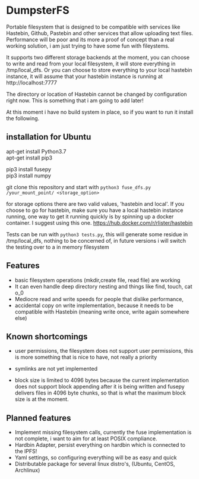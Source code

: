 # DumpsterFS


Portable filesystem that is designed to be compatible with services like Hastebin, Github, Pastebin and other services that allow uploading text files. Performance will be poor and its more a proof of concept than a real working solution, i am just trying to have some fun with fileystems. 

It supports two different storage backends at the moment, you can choose to write and read from your local filesystem, it will store everything in /tmp/local_dfs. Or you can choose to store everything to your local hastebin instance, it will assume that your hastebin instance is running at http://localhost:7777 

The directory or location of Hastebin cannot be changed by configuration right now. This is something that i am going to add later!  

At this moment i have no build system in place, so if you want to run it install the following.

## installation for Ubuntu  
apt-get install Python3.7  
apt-get install pip3  

pip3 install fusepy  
pip3 install numpy  

git clone this repository and start with `python3 fuse_dfs.py /your_mount_point/ <storage_option>`

for storage options there are two valid values, 'hastebin and local'. If you choose to go for hastebin, make sure you have a local hastebin instance running, one way to get it running quickly is by spinning up a docker container. I suggest using this one. https://hub.docker.com/r/rlister/hastebin  


Tests can be run with `python3 tests.py`, this will generate some residue in /tmp/local_dfs, nothing to be concerned of, in future versions i will switch the testing over to a in memory filesystem

## Features

- basic filesystem operations (mkdir,create file, read file) are working
- It can even handle deep directory nesting and things like find, touch, cat o_0 
- Mediocre read and write speeds for people that dislike performance,
- accidental copy on write implementation, because it needs to be compatible with Hastebin (meaning write once, write again somewhere else)


## Known shortcomings  
- user permissions, the filesystem does not support user permissions, this is more something that is nice to have, not really a priority 

- symlinks are not yet implemented  

- block size is limited to 4096 bytes because the current implementation does not support block appending after it is being written and fusepy delivers files in 4096 byte chunks, so that is what the maximum block size is at the moment. 


## Planned features 

- Implement missing filesystem calls, currently the fuse implementation is not complete, i want to aim for at least POSIX compliance.
- Hardbin Adapter, persist everything on hardbin which is connected to the IPFS!
- Yaml settings, so configuring everything will be as easy and quick
- Distributable package for several linux distro's, (Ubuntu, CentOS, Archlinux)



